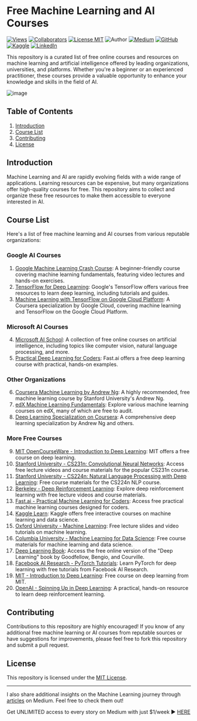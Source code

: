 # Free Machine Learning and AI Courses

[![Views](https://komarev.com/ghpvc/?username=yennhi95zz&label=Views&color=brightgreen)](https://github.com/yennhi95zz/free-ml-ai-courses)
[![Collaborators](https://komarev.com/ghpvc/?username=yennhi95zz&label=Collaborators&color=green)](https://github.com/yennhi95zz/free-ml-ai-courses)
[![License MIT](https://img.shields.io/badge/License-MIT-blue.svg)](https://github.com/yennhi95zz/free-ml-ai-courses/blob/main/LICENSE)
![Author](https://img.shields.io/badge/Author-Nhi%20Yen-brightgreen)
[![Medium](https://img.shields.io/badge/Medium-Follow%20Me-blue)](https://medium.com/@nhiyen)
[![GitHub](https://img.shields.io/badge/GitHub-Follow%20Me-lightgrey)](https://github.com/nhiyen95)
[![Kaggle](https://img.shields.io/badge/Kaggle-Follow%20Me-orange)](https://www.kaggle.com/nhiyen95)
[![LinkedIn](https://img.shields.io/badge/LinkedIn-Connect%20with%20Me-informational)](https://www.linkedin.com/in/nhiyen95/)


This repository is a curated list of free online courses and resources on machine learning and artificial intelligence offered by leading organizations, universities, and platforms. Whether you're a beginner or an experienced practitioner, these courses provide a valuable opportunity to enhance your knowledge and skills in the field of AI.

![image](https://github.com/yennhi95zz/free-ml-ai-courses/assets/88694623/062956d4-0dd6-453f-90d7-404e5ed55c64)


## Table of Contents
1. [Introduction](#introduction)
2. [Course List](#course-list)
3. [Contributing](#contributing)
4. [License](#license)

## Introduction

Machine Learning and AI are rapidly evolving fields with a wide range of applications. Learning resources can be expensive, but many organizations offer high-quality courses for free. This repository aims to collect and organize these free resources to make them accessible to everyone interested in AI.

## Course List

Here's a list of free machine learning and AI courses from various reputable organizations:

### Google AI Courses
1. [Google Machine Learning Crash Course](https://developers.google.com/machine-learning/crash-course): A beginner-friendly course covering machine learning fundamentals, featuring video lectures and hands-on exercises.
2. [TensorFlow for Deep Learning](https://www.tensorflow.org/resources/learn-ml): Google's TensorFlow offers various free resources to learn deep learning, including tutorials and guides.
3. [Machine Learning with TensorFlow on Google Cloud Platform](https://www.coursera.org/specializations/machine-learning-tensorflow-gcp): A Coursera specialization by Google Cloud, covering machine learning and TensorFlow on the Google Cloud Platform.

### Microsoft AI Courses
4. [Microsoft AI School](https://aischool.microsoft.com/): A collection of free online courses on artificial intelligence, including topics like computer vision, natural language processing, and more.
5. [Practical Deep Learning for Coders](https://course.fast.ai/): Fast.ai offers a free deep learning course with practical, hands-on examples.

### Other Organizations
6. [Coursera Machine Learning by Andrew Ng](https://www.coursera.org/learn/machine-learning): A highly recommended, free machine learning course by Stanford University's Andrew Ng.
7. [edX Machine Learning Fundamentals](https://www.edx.org/learn/machine-learning): Explore various machine learning courses on edX, many of which are free to audit.
8. [Deep Learning Specialization on Coursera](https://www.coursera.org/specializations/deep-learning): A comprehensive deep learning specialization by Andrew Ng and others.

### More Free Courses
9. [MIT OpenCourseWare - Introduction to Deep Learning](https://ocw.mit.edu/courses/media-arts-and-sciences/mas-622j-introduction-to-deep-learning-spring-2019/index.htm): MIT offers a free course on deep learning.
10. [Stanford University - CS231n: Convolutional Neural Networks](http://cs231n.stanford.edu/): Access free lecture videos and course materials for the popular CS231n course.
11. [Stanford University - CS224n: Natural Language Processing with Deep Learning](http://web.stanford.edu/class/cs224n/): Free course materials for the CS224n NLP course.
12. [Berkeley - Deep Reinforcement Learning](http://rail.eecs.berkeley.edu/deeprlcourse/): Explore deep reinforcement learning with free lecture videos and course materials.
13. [Fast.ai - Practical Machine Learning for Coders](https://course.fast.ai/): Access free practical machine learning courses designed for coders.
14. [Kaggle Learn](https://www.kaggle.com/learn/overview): Kaggle offers free interactive courses on machine learning and data science.
15. [Oxford University - Machine Learning](https://www.cs.ox.ac.uk/people/nando.defreitas/machinelearning/): Free lecture slides and video tutorials on machine learning.
16. [Columbia University - Machine Learning for Data Science](http://www.columbia.edu/~jwp2128/Teaching/W4721/): Free course materials for machine learning and data science.
17. [Deep Learning Book](http://www.deeplearningbook.org/): Access the free online version of the "Deep Learning" book by Goodfellow, Bengio, and Courville.
18. [Facebook AI Research - PyTorch Tutorials](https://pytorch.org/tutorials/): Learn PyTorch for deep learning with free tutorials from Facebook AI Research.
19. [MIT - Introduction to Deep Learning](http://introtodeeplearning.com/): Free course on deep learning from MIT.
20. [OpenAI - Spinning Up in Deep Learning](https://spinningup.openai.com/): A practical, hands-on resource to learn deep reinforcement learning.

## Contributing

Contributions to this repository are highly encouraged! If you know of any additional free machine learning or AI courses from reputable sources or have suggestions for improvements, please feel free to fork this repository and submit a pull request.

## License

This repository is licensed under the [MIT License](LICENSE).

-----------
I also share additional insights on the Machine Learning journey through [articles](https://medium.com/@yennhi95zz) on Medium. Feel free to check them out!

Get UNLIMITED access to every story on Medium with just $1/week ▶ [HERE](https://medium.com/@yennhi95zz/membership)
